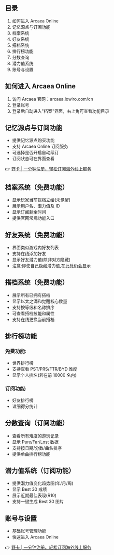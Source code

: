 ## 目录
1. 如何进入 Arcaea Online
2. 记忆源点与订阅功能
3. 档案系统
4. 好友系统
5. 搭档系统
6. 排行榜功能
7. 分数查询
8. 潜力值系统
9. 账号与设置

## 如何进入 Arcaea Online

1. 访问 Arcaea 官网：arcaea.lowiro.com/cn
2. 登录账号
3. 登录后自动进入"档案"界面，右上角可查看功能目录

## 记忆源点与订阅功能

- 提供记忆源点购买功能
- 支持 Arcaea Online 订阅服务
- 可选择是否开启自动续订
- 订阅状态可在界面查看

👉 [野卡 | 一分钟注册，轻松订阅海外线上服务](https://bit.ly/bewildcard)

## 档案系统（免费功能）

- 显示玩家当前搭档立绘(未觉醒)
- 展示用户名、潜力值及 ID
- 显示订阅剩余时间
- 提供官网常规功能入口

## 好友系统（免费功能）

- 界面类似游戏内好友列表
- 支持在线添加好友
- 显示好友潜力值(除非对方隐藏)
- 注意:即使自己隐藏潜力值,在此处仍会显示

## 搭档系统（免费功能）

- 展示所有已拥有搭档
- 显示以太之滴和觉醒核心数量  
- 支持按等级和名称排序
- 可查看搭档技能和属性
- 支持在线更换当前搭档

## 排行榜功能

### 免费功能:
- 世界排行榜
- 支持查看 PST/PRS/FTR/BYD 难度
- 显示个人排名(若在前 10000 名内)

### 订阅功能:
- 好友排行榜
- 详细得分统计

## 分数查询（订阅功能）

- 查看所有难度的游玩记录
- 显示 Pure/Far/Lost 数据
- 支持按日期/分数/曲名排序
- 提供单曲排行榜功能

## 潜力值系统（订阅功能）

- 提供潜力值变化趋势图(年/月/周)
- 显示 Best 30 成绩
- 展示近期最佳表现(R10)
- 支持一键生成 Best 30 图片

## 账号与设置

- 基础账号管理功能
- 快速进入 Arcaea Online

👉 [野卡 | 一分钟注册，轻松订阅海外线上服务](https://bit.ly/bewildcard)